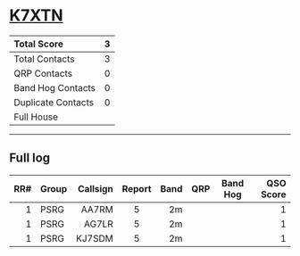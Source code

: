 # [K7XTN](https://www.qrz.com/db/K7XTN)

| Total Score        |   3 |
|:-------------------|----:|
| Total Contacts     |   3 |
| QRP Contacts       |   0 |
| Band Hog Contacts  |   0 |
| Duplicate Contacts |   0 |
| Full House         |     |

---

## Full log

|   RR# | Group   |   Callsign |  Report  |   Band |  QRP  |  Band Hog  |   QSO Score |
|------:|:--------|-----------:|:--------:|-------:|:-----:|:----------:|------------:|
|     1 | PSRG    |      AA7RM |    5     |     2m |       |            |           1 |
|     1 | PSRG    |      AG7LR |    5     |     2m |       |            |           1 |
|     1 | PSRG    |     KJ7SDM |    5     |     2m |       |            |           1 |